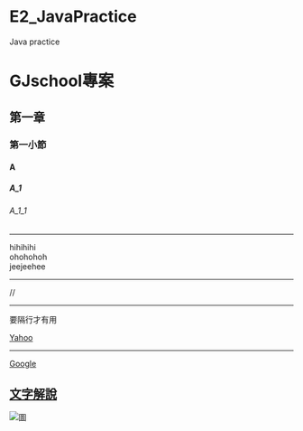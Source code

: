 # E2_JavaPractice
Java practice

# GJschool專案
## 第一章
### 第一小節
#### A
##### A_1
###### A_1_1

<hr>
  hihihihi<br>
  ohohohoh<br>
  jeejeehee<br>

<hr>//<hr>要隔行才有用

[Yahoo](http://tw.yahoo.com)

<hr>

[Google](http://www.google.com)

## [文字解說](blog/index.html)

![圖](圖的連結)
